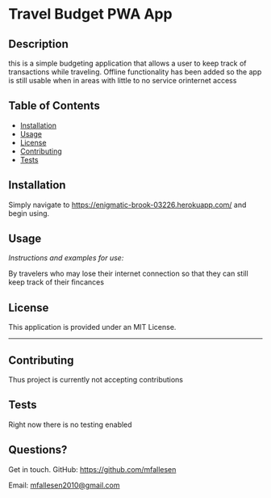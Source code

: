 # Travel Budget PWA App

## Description 
this is a simple budgeting application that allows a user to keep track of transactions while traveling. Offline functionality has been added so the app is still usable when in areas with little to no service orinternet access
    
    
    
## Table of Contents
* [Installation](#installation)
* [Usage](#usage)
* [License](#license)
* [Contributing](#contributing)
* [Tests](#tests)
      
    
## Installation
Simply navigate to https://enigmatic-brook-03226.herokuapp.com/ and begin using.
    
## Usage 
    
*Instructions and examples for use:*
    

    
By travelers who may lose their internet connection so that they can still keep track of their fincances
    
## License
    
This application is provided under an MIT License.
    
---
    
## Contributing
    
Thus project is currently not accepting contributions
    
## Tests
    
Right now there is no testing enabled
    
## Questions?
Get in touch.
GitHub: https://github.com/mfallesen
    
Email: mfallesen2010@gmail.com 
